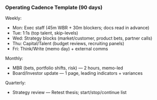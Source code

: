 
### Operating Cadence Template (90 days)

Weekly:
- Mon: Exec staff (45m WBR + 30m blockers; docs read in advance)
- Tue: 1:1s (top talent, skip-levels)
- Wed: Strategy blocks (market/customer, product bets, partner calls)
- Thu: Capital/Talent (budget reviews, recruiting panels)
- Fri: Think/Write (memo day) + external comms

Monthly:
- MBR (bets, portfolio shifts, risk) — 2 hours, memo-led
- Board/Investor update — 1 page, leading indicators + variances

Quarterly:
- Strategy review — Retest thesis; start/stop/continue list
